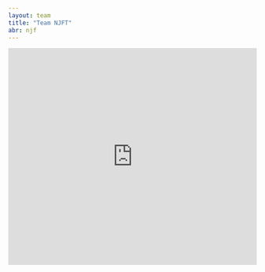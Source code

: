 ```yaml
---
layout: team
title: "Team NJFT"
abr: njf
---
```


<iframe frameborder="0" width="100%" height="440" src="http://v.qq.com/iframe/player.html?vid=b0339yj2fgs&tiny=0&auto=0" allowfullscreen></iframe>